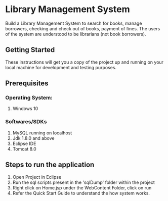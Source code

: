 # Library Management System
Build a Library Management System to search for books, manage borrowers, checking and check out of books, payment of fines. 
The users of the system are understood to be librarians (not book borrowers).

## Getting Started
These instructions will get you a copy of the project up and running on your local machine for development and testing purposes. 

## Prerequisites

### Operating System:
1. Windows 10

### Softwares/SDKs
1. MySQL running on localhost
2. Jdk 1.8.0 and above
3. Eclipse IDE
4. Tomcat 8.0

## Steps to run the application
1. Open Project in Eclipse
2. Run the sql scripts present in the 'sqlDump' folder within the project
3. Right click on Home.jsp under the WebContent Folder, click on run
4. Refer the Quick Start Guide to understand the how system works.

